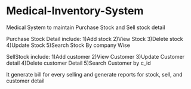 # Medical-Inventory-System
Medical System to maintain Purchase Stock and Sell stock detail 

Purchase Stock Detail include:
1)Add stock
2)View Stock
3)Delete stock
4)Update Stock
5)Search Stock By company Wise

SellStock include:
1)Add customer
2)View Customer
3)Update Customer detail
4)Delete customer Detail
5)Search Customer by c_id

It generate bill for every selling and generate reports for stock, sell, and customer detail
